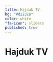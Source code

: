 ```yaml
---
title: Hajduk TV
bg: "#d2232a"
color: white
"fa-icon": sliders
published: true
---
```


# **Hajduk TV**

<!-- start feedwind code --> <script type="text/javascript" src="https://feed.mikle.com/js/fw-loader.js" data-fw-param="?widget_parameter=%7B%22sources%22%3A%5B%7B%22source%22%3A%22https%3A%2F%2Fwww.youtube.com%2Fuser%2Fhajduk%2Fvideos%22%2C%22type%22%3A%22RSS%22%7D%2C%7B%22source%22%3A%22http%3A%2F%2Fdalmatinskiportal.hr%2Fsadrzaj%2Frss%2Fhajduk.xml%22%2C%22type%22%3A%22RSS%22%7D%5D%2C%22name%22%3A%22%22%2C%22width%22%3A0%2C%22height%22%3A%22400%22%2C%22height_by_article%22%3A0%2C%22target%22%3A%22_blank%22%2C%22font%22%3A%22Verdana%2C%20Arial%2C%20sans-serif%22%2C%22title_font_size%22%3A%2216%22%2C%22item_title_font_size%22%3A%2218%22%2C%22item_description_font_size%22%3A%2214%22%2C%22border%22%3A%22on%22%2C%22css_url%22%3A%22%22%2C%22responsive%22%3A%22on%22%2C%22text_direction%22%3A%22left%22%2C%22text_alignment%22%3A%22left%22%2C%22corner%22%3A%22rounded%22%2C%22scroll%22%3A%22on%22%2C%22auto_scroll%22%3A%22off%22%2C%22auto_scroll_direction%22%3A%22up%22%2C%22auto_scroll_step_speed%22%3A%224%22%2C%22auto_scroll_mc_speed%22%3A%2220%22%2C%22sort%22%3A%22new%22%2C%22title%22%3A%22on%22%2C%22title_sentence%22%3A%22Hajduk%20TV%22%2C%22title_link%22%3A%22%22%2C%22title_bgcolor%22%3A%22%23d2232a%22%2C%22title_color%22%3A%22%23ffffff%22%2C%22title_bgimage%22%3A%22%22%2C%22item_bgcolor%22%3A%22%23ffffff%22%2C%22item_bgimage%22%3A%22%22%2C%22item_title_length%22%3A%2260%22%2C%22item_title_color%22%3A%22%23014ea2%22%2C%22item_border_bottom%22%3A%22on%22%2C%22item_description%22%3A%22both%22%2C%22item_link%22%3A%22off%22%2C%22item_description_length%22%3A%22400%22%2C%22item_description_color%22%3A%22%23505659%22%2C%22item_date%22%3A%22on%22%2C%22item_date_format%22%3A%22%25e.%25m.%25Y%20%25k%3A%25M%22%2C%22item_date_timezone%22%3A%22%22%2C%22item_description_style%22%3A%22thumbnail%22%2C%22item_thumbnail%22%3A%22crop%22%2C%22item_thumbnail_selection%22%3A%22auto%22%2C%22article_num%22%3A%223%22%2C%22item_player%22%3A%22youtube%22%2C%22keyword_inc%22%3A%22%22%2C%22keyword_exc%22%3A%22%22%7D"></script> <!-- end feedwind code -->